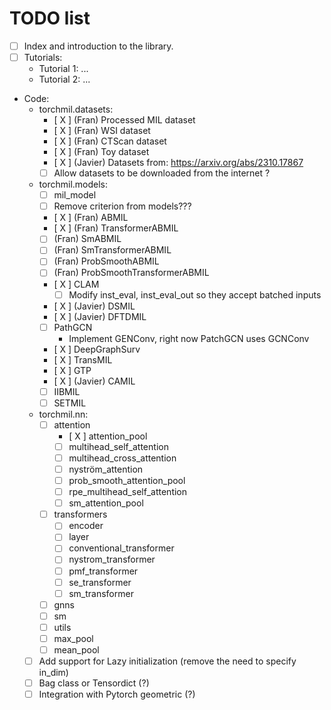 # TODO list

- [ ] Index and introduction to the library.
- [ ] Tutorials:
    - Tutorial 1: ...
    - Tutorial 2: ...
- Code:
    - torchmil.datasets:
        - [ X ] (Fran) Processed MIL dataset
        - [ X ] (Fran) WSI dataset
        - [ X ] (Fran) CTScan dataset
        - [ X ] (Fran) Toy dataset
        - [ X ] (Javier) Datasets from: https://arxiv.org/abs/2310.17867
        - [ ] Allow datasets to be downloaded from the internet ?
    - torchmil.models:
        - [ ] mil_model
        - [ ] Remove criterion from models???
        - [ X ] (Fran) ABMIL
        - [ X ] (Fran) TransformerABMIL
        - [  ] (Fran) SmABMIL
        - [  ] (Fran) SmTransformerABMIL
        - [  ] (Fran) ProbSmoothABMIL
        - [  ] (Fran) ProbSmoothTransformerABMIL
        - [ X ] CLAM
            - [  ] Modify inst_eval, inst_eval_out so they accept batched inputs
        - [ X ] (Javier) DSMIL
        - [ X ] (Javier) DFTDMIL
        - [  ] PathGCN
            - Implement GENConv, right now PatchGCN uses GCNConv
        - [ X ] DeepGraphSurv
        - [ X ] TransMIL
        - [ X ] GTP
        - [ X ] (Javier) CAMIL
        - [  ] IIBMIL
        - [  ] SETMIL
    - torchmil.nn:
        - [ ] attention
            - [ X ] attention_pool
            - [ ] multihead_self_attention
            - [ ] multihead_cross_attention
            - [ ] nyström_attention
            - [ ] prob_smooth_attention_pool
            - [ ] rpe_multihead_self_attention
            - [ ] sm_attention_pool
        - [ ] transformers
            - [ ] encoder
            - [ ] layer
            - [ ] conventional_transformer
            - [ ] nystrom_transformer
            - [ ] pmf_transformer
            - [ ] se_transformer
            - [ ] sm_transformer
        - [ ] gnns
        - [ ] sm
        - [ ] utils
        - [ ] max_pool
        - [ ] mean_pool 
    - [ ] Add support for Lazy initialization (remove the need to specify in_dim)
    - [ ] Bag class or Tensordict (?)
    - [ ] Integration with Pytorch geometric (?)
